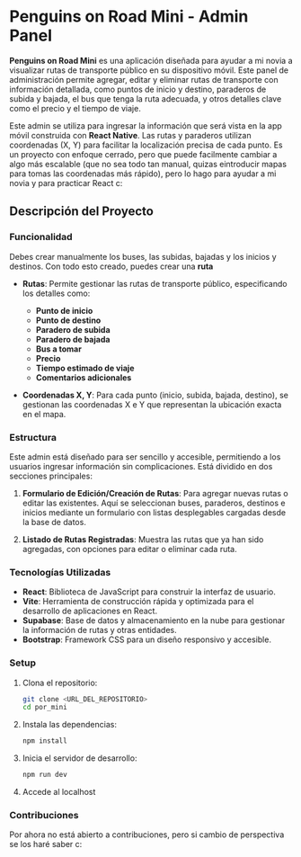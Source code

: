 
# Penguins on Road Mini - Admin Panel

**Penguins on Road Mini** es una aplicación diseñada para ayudar a mi novia a visualizar rutas de transporte público en su dispositivo móvil. Este panel de administración permite agregar, editar y eliminar rutas de transporte con información detallada, como puntos de inicio y destino, paraderos de subida y bajada, el bus que tenga la ruta adecuada, y otros detalles clave como el precio y el tiempo de viaje. 

Este admin se utiliza para ingresar la información que será vista en la app móvil construida con **React Native**. Las rutas y paraderos utilizan coordenadas (X, Y) para facilitar la localización precisa de cada punto. Es un proyecto con enfoque cerrado, pero que puede facilmente cambiar a algo más escalable (que no sea todo tan manual, quizas eintroducir mapas para tomas las coordenadas más rápido), pero lo hago para ayudar a mi novia y para practicar React c:

## Descripción del Proyecto

### Funcionalidad
Debes crear manualmente los buses, las subidas, bajadas y los inicios  y destinos. Con todo esto creado, puedes crear una **ruta**

- **Rutas**: Permite gestionar las rutas de transporte público, especificando los detalles como:
  - **Punto de inicio**
  - **Punto de destino**
  - **Paradero de subida**
  - **Paradero de bajada**
  - **Bus a tomar**
  - **Precio**
  - **Tiempo estimado de viaje**
  - **Comentarios adicionales**
  
- **Coordenadas X, Y**: Para cada punto (inicio, subida, bajada, destino), se gestionan las coordenadas X e Y que representan la ubicación exacta en el mapa.

### Estructura

Este admin está diseñado para ser sencillo y accesible, permitiendo a los usuarios ingresar información sin complicaciones. Está dividido en dos secciones principales:

1. **Formulario de Edición/Creación de Rutas**: Para agregar nuevas rutas o editar las existentes. Aquí se seleccionan buses, paraderos, destinos e inicios mediante un formulario con listas desplegables cargadas desde la base de datos.
  
2. **Listado de Rutas Registradas**: Muestra las rutas que ya han sido agregadas, con opciones para editar o eliminar cada ruta.

### Tecnologías Utilizadas

- **React**: Biblioteca de JavaScript para construir la interfaz de usuario.
- **Vite**: Herramienta de construcción rápida y optimizada para el desarrollo de aplicaciones en React.
- **Supabase**: Base de datos y almacenamiento en la nube para gestionar la información de rutas y otras entidades.
- **Bootstrap**: Framework CSS para un diseño responsivo y accesible.

### Setup

1. Clona el repositorio:
   ```bash
   git clone <URL_DEL_REPOSITORIO>
   cd por_mini
   ```

2. Instala las dependencias:
   ```bash
   npm install
   ```

3. Inicia el servidor de desarrollo:
   ```bash
   npm run dev
   ```

4. Accede al localhost

### Contribuciones

Por ahora no está abierto a contribuciones, pero si cambio de perspectiva se los haré saber c:

